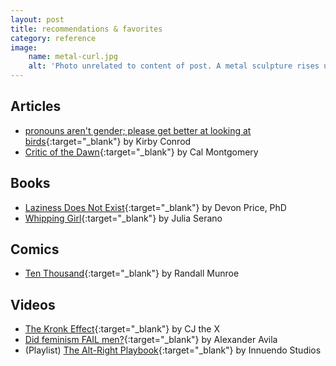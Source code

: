 ```yaml
---
layout: post
title: recommendations & favorites
category: reference
image:
    name: metal-curl.jpg
    alt: 'Photo unrelated to content of post. A metal sculpture rises up and curls into itself, with similar sculptures around it. Looking through the very center of the curve, an any-gender bathroom sign is visible.'
---
```


## Articles

- [pronouns aren't gender; please get better at looking at birds](https://kconrod.medium.com/pronouns-arent-gender-please-get-better-at-looking-at-birds-8e6310ef455a){:target="_blank"} by Kirby Conrod
- [Critic of the Dawn](http://raggededgemagazine.com/0501/0501cov.htm){:target="_blank"} by Cal Montgomery

## Books

- [Laziness Does Not Exist](https://bookshop.org/p/books/laziness-does-not-exist-devon-price/14871468){:target="_blank"} by Devon Price, PhD
- [Whipping Girl](https://bookshop.org/p/books/whipping-girl-lib-e-a-transsexual-woman-on-sexism-and-the-scapegoating-of-femininity-julia-serano/12413169){:target="_blank"} by Julia Serano

## Comics

- [Ten Thousand](https://xkcd.com/1053/){:target="_blank"} by Randall Munroe

## Videos

- [The Kronk Effect](https://www.youtube.com/watch?v=5Sz40XPPtKQ){:target="_blank"} by CJ the X
- [Did feminism FAIL men?](https://www.youtube.com/watch?v=UOhs9jxe4lM){:target="_blank"} by Alexander Avila
- (Playlist) [The Alt-Right Playbook](https://www.youtube.com/playlist?list=PLJA_jUddXvY7v0VkYRbANnTnzkA_HMFtQ){:target="_blank"} by Innuendo Studios
